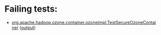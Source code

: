 # Failing tests: 

 * [org.apache.hadoop.ozone.container.ozoneimpl.TestSecureOzoneContainer](hadoop-ozone/integration-test/org.apache.hadoop.ozone.container.ozoneimpl.TestSecureOzoneContainer.txt) ([output](hadoop-ozone/integration-test/org.apache.hadoop.ozone.container.ozoneimpl.TestSecureOzoneContainer-output.txt))
